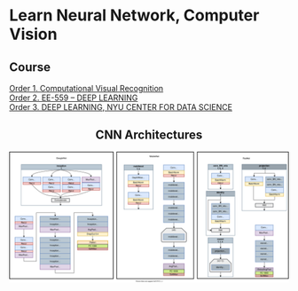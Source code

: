 <h1 color="blue">Learn Neural Network, Computer Vision</h1>

<h2>Course</h2>
<a href="https://www.cs.virginia.edu/~vicente/recognition/"> Order 1. Computational Visual Recognition</a></br>
<a href="https://fleuret.org/ee559/"> Order 2. EE-559 – DEEP LEARNING</a></br>
<a href="https://atcold.github.io/pytorch-Deep-Learning/"> Order 3. DEEP LEARNING, NYU CENTER FOR DATA SCIENCE</a></br>
<center>
  <h2>CNN Architectures</h2>
<img src="https://raw.githubusercontent.com/1106405114/NeuralNetwork/85cc7368321df20bfa6a4e3e460340766ef1842a/img/Diagrams.svg" />
</center>

